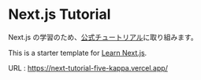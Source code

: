 # Next.js Tutorial

Next.js の学習のため、[公式チュートリアル](https://nextjs.org/)に取り組みます。

This is a starter template for [Learn Next.js](https://nextjs.org/learn).

URL : https://next-tutorial-five-kappa.vercel.app/